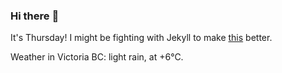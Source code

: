 ### Hi there :wave:

It's Thursday! I might be fighting with Jekyll to make [this](https://swissclubtoronto.ca) better.

Weather in Victoria BC: light rain, at +6°C.
